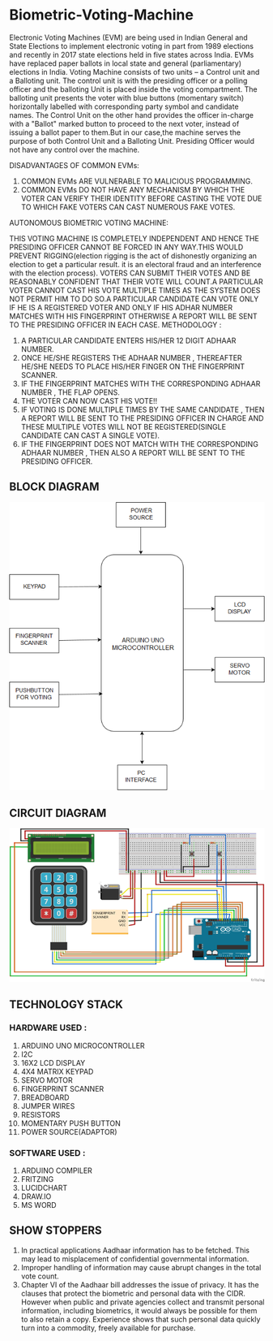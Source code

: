 # Biometric-Voting-Machine

Electronic Voting Machines (EVM) are being used  in Indian General and State Elections to implement electronic voting in part from 1989 elections and recently in 2017 state elections held in five states across India. EVMs have replaced paper ballots in local state and general (parliamentary) elections in India.
      Voting Machine consists of two units – a Control unit and a Balloting unit. The control unit is with the presiding officer or a polling officer and the balloting Unit is placed inside the voting compartment. The balloting unit presents the voter with blue buttons (momentary switch) horizontally labelled with corresponding party symbol and candidate names. The Control Unit on the other hand provides the officer in-charge with a "Ballot" marked button to proceed to the next voter, instead of issuing a ballot paper to them.But in our case,the machine serves the purpose of both Control Unit and a Balloting Unit. Presiding Officer would not have any control over the machine.

DISADVANTAGES  OF  COMMON  EVMs:

1. COMMON EVMs ARE VULNERABLE TO MALICIOUS PROGRAMMING.
2. COMMON EVMs DO NOT HAVE ANY MECHANISM BY WHICH THE VOTER CAN VERIFY THEIR IDENTITY BEFORE CASTING THE VOTE DUE TO WHICH FAKE VOTERS CAN CAST NUMEROUS FAKE VOTES.

AUTONOMOUS  BIOMETRIC VOTING MACHINE:

THIS VOTING MACHINE IS COMPLETELY INDEPENDENT AND HENCE THE PRESIDING OFFICER CANNOT BE FORCED IN ANY WAY.THIS WOULD PREVENT RIGGING(election rigging is the act of dishonestly organizing an election to get a particular result. it is an electoral fraud and an interference with the election process). 
VOTERS CAN SUBMIT THEIR VOTES AND BE REASONABLY CONFIDENT THAT THEIR VOTE WILL COUNT.A PARTICULAR VOTER CANNOT CAST HIS VOTE MULTIPLE TIMES AS THE SYSTEM DOES NOT PERMIT HIM TO DO SO.A PARTICULAR CANDIDATE CAN VOTE ONLY IF HE IS A REGISTERED VOTER AND ONLY IF HIS ADHAR NUMBER MATCHES WITH HIS FINGERPRINT OTHERWISE A REPORT WILL BE SENT TO THE PRESIDING OFFICER IN EACH CASE.
METHODOLOGY : 
1. A PARTICULAR CANDIDATE ENTERS HIS/HER 12 DIGIT ADHAAR NUMBER.
2. ONCE HE/SHE REGISTERS THE ADHAAR NUMBER , THEREAFTER HE/SHE NEEDS TO PLACE HIS/HER FINGER ON THE FINGERPRINT SCANNER.
3. IF THE FINGERPRINT MATCHES WITH THE CORRESPONDING ADHAAR NUMBER , THE FLAP OPENS.
4. THE VOTER CAN NOW CAST HIS VOTE!!
5. IF VOTING IS DONE MULTIPLE TIMES BY THE SAME CANDIDATE , THEN A REPORT WILL BE SENT TO THE PRESIDING OFFICER IN CHARGE AND THESE MULTIPLE VOTES WILL NOT BE REGISTERED(SINGLE CANDIDATE CAN CAST A SINGLE VOTE).
6. IF THE FINGERPRINT DOES NOT MATCH WITH THE CORRESPONDING ADHAAR NUMBER , THEN ALSO A REPORT WILL BE SENT TO THE PRESIDING OFFICER.

## BLOCK DIAGRAM
<p align="center">
  <img src="https://github.com/SnehanjanChatterjee/Biometric-Voting-Machine/blob/master/Block%20Diagram.png?raw=true" alt="Block Diagram"/>
</p>

## CIRCUIT DIAGRAM
<p align="center">
  <img src="https://github.com/SnehanjanChatterjee/Biometric-Voting-Machine/blob/master/Circuit%20Diagram.png?raw=true" alt="Circuit Diagram"/>
</p>

## TECHNOLOGY STACK

### HARDWARE USED :

1. ARDUINO UNO MICROCONTROLLER
2. I2C
3. 16X2 LCD DISPLAY
4. 4X4 MATRIX KEYPAD
5. SERVO MOTOR
6. FINGERPRINT SCANNER
7. BREADBOARD
8. JUMPER WIRES
9. RESISTORS
10. MOMENTARY PUSH BUTTON
11. POWER SOURCE(ADAPTOR)

### SOFTWARE USED :

1. ARDUINO COMPILER
2. FRITZING
3. LUCIDCHART
4. DRAW.IO
5. MS WORD
 
## SHOW STOPPERS

1. In practical applications Aadhaar information has to be fetched. This may lead to misplacement of confidential governmental information.
2. Improper handling of information may cause abrupt changes in the total vote count.
3. Chapter VI of the Aadhaar bill addresses the issue of privacy. It has the clauses that protect the biometric and personal data with the CIDR. However when public and private agencies collect and transmit personal information, including biometrics, it would always be possible for them to also retain a copy. Experience shows that such personal data quickly turn into a commodity, freely available for purchase.
